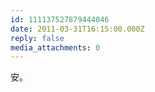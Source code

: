 ```yaml
---
id: 111137527879444046
date: 2011-03-31T16:15:00.000Z
reply: false
media_attachments: 0
---
```


安。 ​​​​

